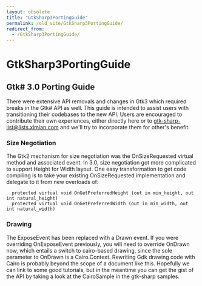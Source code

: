 ```yaml
---
layout: obsolete
title: "GtkSharp3PortingGuide"
permalink: /old_site/GtkSharp3PortingGuide/
redirect_from:
  - /GtkSharp3PortingGuide/
---
```


GtkSharp3PortingGuide
=====================

Gtk\# 3.0 Porting Guide
-----------------------

There were extensive API removals and changes in Gtk3 which required breaks in the Gtk\# API as well. This guide is intended to assist users with transitioning their codebases to the new API. Users are encouraged to contribute their own experiences, either directly here or to gtk-sharp-list@lists.ximian.com and we'll try to incorporate them for other's benefit.

### Size Negotiation

The Gtk2 mechanism for size negotiation was the OnSizeRequested virtual method and associated event. In 3.0, size negotiation got more complicated to support Height for Width layout. One easy transformation to get code compiling is to take your existing OnSizeRequested implementation and delegate to it from new overloads of:

      protected virtual void OnGetPreferredHeight (out in min_height, out int natural_height)
      protected virtual void OnGetPreferredWidth (out in min_width, out int natural_width)

### Drawing

The ExposeEvent has been replaced with a Drawn event. If you were overriding OnExposeEvent previously, you will need to override OnDrawn now, which entails a switch to cairo-based drawing, since the sole parameter to OnDrawn is a Cairo.Context. Rewriting Gdk drawing code with Cairo is probably beyond the scope of a document like this. Hopefully we can link to some good tutorials, but in the meantime you can get the gist of the API by taking a look at the CairoSample in the gtk-sharp samples.

